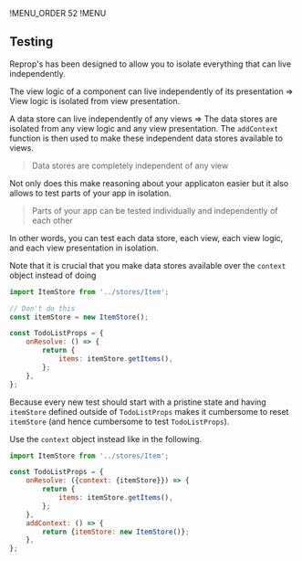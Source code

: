 !MENU_ORDER 52
!MENU

## Testing

Reprop's has been designed to allow you to isolate everything that can live independently.

The view logic of a component can live independently of its presentation
=> View logic is isolated from view presentation.

A data store can live independently of any views
=> The data stores are isolated from any view logic and any view presentation.
The `addContext` function is then used to make these independent data stores available to views.

> Data stores are completely independent of any view

Not only does this make reasoning about your applicaton easier but it also allows to test parts of your app in isolation.

> Parts of your app can be tested individually and independently of each other

In other words,
you can test each data store, each view, each view logic, and each view presentation in isolation.

Note that it is crucial that you make data stores available over the `context` object instead of doing
~~~js
import ItemStore from '../stores/Item';

// Don't do this
const itemStore = new ItemStore();

const TodoListProps = {
    onResolve: () => {
        return {
            items: itemStore.getItems(),
        };
    },
};
~~~

Because every new test should start with a pristine state and having `itemStore` defined outside of `TodoListProps` makes it cumbersome to reset `itemStore` (and hence cumbersome to test `TodoListProps`).

Use the `context` object instead like in the following.
~~~js
import ItemStore from '../stores/Item';

const TodoListProps = {
    onResolve: ({context: {itemStore}}) => {
        return {
            items: itemStore.getItems(),
        };
    },
    addContext: () => {
        return {itemStore: new ItemStore()};
    },
};
~~~

